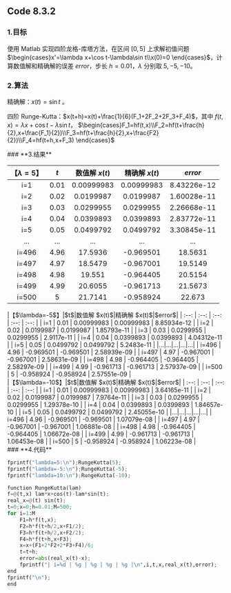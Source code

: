 ## **Code 8.3.2**

### **1.目标**

使用 Matlab 实现四阶龙格-库塔方法，在区间 $[0,5]$ 上求解初值问题 $\begin{cases}x'=\lambda x+\cos t-\lambda\sin t\\x(0)=0 \end{cases}$，计算数值解和精确解的误差 $error$，步长 $h=0.01$，$\lambda$ 分别取 $5,-5,-10$。

### **2.算法**

精确解：$x(t)=\sin t$ 。

四阶 $\text{Runge-Kutta}$：$x(t+h)=x(t)+\frac{1}{6}(F_1+2F_2+2F_3+F_4)$，其中 $f(t,x)=\lambda x+\cos t-\lambda \sin t$， $\begin{cases}F_1=hf(t,x)\\F_2=hf(t+\frac{h}{2},x+\frac{F_1}{2})\\F_3=hf(t+\frac{h}{2},x+\frac{F2}{2})\\F_4=hf(t+h,x+F_3) \end{cases}$

<div STYLE="page-break-after: always;"></div>
### **3.结果**

|【$\lambda=5$】|$t$|数值解 $x(t)$|精确解 $x(t)$|$error$|
| :--: | :--: | :--: | :--: | :--: |
| i=1 | 0.01 | 0.00999983 | 0.00999983 | 8.43226e-12 |
| i=2 | 0.02 | 0.0199987 | 0.0199987 | 1.60028e-11 |
| i=3 | 0.03 | 0.0299955 | 0.0299955 | 2.26668e-11 |
| i=4 | 0.04 | 0.0399893 | 0.0399893 | 2.83772e-11 |
| i=5 | 0.05 | 0.0499792 | 0.0499792 | 3.30845e-11 |
|...|...|...|...|...|
| i=496 | 4.96 | 17.5936 | -0.969501 | 18.5631 |
| i=497 | 4.97 | 18.5479 | -0.967001 | 19.5149 |
| i=498 | 4.98 | 19.551 | -0.964405 | 20.5154 |
| i=499 | 4.99 | 20.6055 | -0.961713 | 21.5673 |
| i=500 | 5 | 21.7141 | -0.958924 | 22.673 |

<div STYLE="page-break-after: always;"></div>
|【$\lambda=-5$】|$t$|数值解 $x(t)$|精确解 $x(t)$|$error$|
| :--: | :--: | :--: | :--: | :--: |
| i=1 | 0.01 | 0.00999983 | 0.00999983 | 8.85934e-12 |
| i=2 | 0.02 | 0.0199987 | 0.0199987 | 1.85793e-11 |
| i=3 | 0.03 | 0.0299955 | 0.0299955 | 2.9117e-11 |
| i=4 | 0.04 | 0.0399893 | 0.0399893 | 4.04312e-11 |
| i=5 | 0.05 | 0.0499792 | 0.0499792 | 5.2483e-11 |
|...|...|...|...|...|
| i=496 | 4.96 | -0.969501 | -0.969501 | 2.58939e-09 |
| i=497 | 4.97 | -0.967001 | -0.967001 | 2.58631e-09 |
| i=498 | 4.98 | -0.964405 | -0.964405 | 2.58297e-09 |
| i=499 | 4.99 | -0.961713 | -0.961713 | 2.57937e-09 |
| i=500 | 5 | -0.958924 | -0.958924 | 2.57551e-09 |

<div STYLE="page-break-after: always;"></div>
|【$\lambda=-10$】|$t$|数值解 $x(t)$|精确解 $x(t)$|$error$|
| :--: | :--: | :--: | :--: | :--: |
| i=1 | 0.01 | 0.00999983 | 0.00999983 | 3.64165e-11 |
| i=2 | 0.02 | 0.0199987 | 0.0199987 | 7.9764e-11 |
| i=3 | 0.03 | 0.0299955 | 0.0299955 | 1.29378e-10 |
| i=4 | 0.04 | 0.0399893 | 0.0399893 | 1.84657e-10 |
| i=5 | 0.05 | 0.0499792 | 0.0499792 | 2.45055e-10 |
|...|...|...|...|...|
| i=496 | 4.96 | -0.969501 | -0.969501 | 1.07079e-08 |
| i=497 | 4.97 | -0.967001 | -0.967001 | 1.06881e-08 |
| i=498 | 4.98 | -0.964405 | -0.964405 | 1.06672e-08 |
| i=499 | 4.99 | -0.961713 | -0.961713 | 1.06453e-08 |
| i=500 | 5 | -0.958924 | -0.958924 | 1.06223e-08 |

<div STYLE="page-break-after: always;"></div>
### **4.代码**

```python
fprintf("lambda=5:\n");RungeKutta(5);
fprintf("lambda=-5:\n");RungeKutta(-5);
fprintf("lambda=10:\n");RungeKutta(-10);

function RungeKutta(lam)
f=@(t,x) lam*x+cos(t)-lam*sin(t);
real_x=@(t) sin(t);
t=0;x=0;h=0.01;M=500;
for i=1:M
    F1=h*f(t,x);
    F2=h*f(t+h/2,x+F1/2);
    F3=h*f(t+h/2,x+F2/2);
    F4=h*f(t+h,x+F3);
    x=x+(F1+2*F2+2*F3+F4)/6;
    t=t+h;
    error=abs(real_x(t)-x);
    fprintf("| i=%d | %g | %g | %g | %g |\n",i,t,x,real_x(t),error);
end
fprintf("\n");
end
```